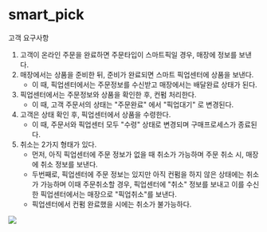 # smart_pick

고객 요구사항
1) 고객이 온라인 주문을 완료하면 주문타입이 스마트픽일 경우, 매장에 정보를 보낸다.
2) 매장에서는 상품을 준비한 뒤, 준비가 완료되면 스마트 픽업센터에 상품을 보낸다.
   - 이 때, 픽업센터에서는 주문정보를 수신받고 매장에서는 배달완료 상태가 된다.
3) 픽업센터에서는 주문정보와 상품을 확인한 후, 컨펌 처리한다. 
   - 이 때, 고객 주문서의 상태는 "주문완료" 에서 "픽업대기" 로 변경된다.
4) 고객은 상태 확인 후, 픽업센터에서 상품을 수령한다.
   - 이 때, 주문서와 픽업센터 모두 "수령" 상태로 변경되며 구매프로세스가 종료된다.
5) 취소는 2가지 형태가 있다.
   - 먼저, 아직 픽업센터에 주문 정보가 없을 때 취소가 가능하며 주문 취소 시, 매장에 취소 정보를 보낸다.
   - 두번째로, 픽업센터에 주문 정보는 있지만 아직 컨펌을 하지 않은 상태에는 취소가 가능하며
     이때 주문취소할 경우, 픽업센터에 "취소" 정보를 보내고 이를 수신한 픽업센터에서는 매장으로 "픽업취소"를 보낸다.
   - 픽업센터에서 컨펌 완료했을 시에는 취소가 불가능하다.

<img src="https://user-images.githubusercontent.com/30004653/85090845-0ffb1700-b221-11ea-9f35-468f5ff9d99b.png">
